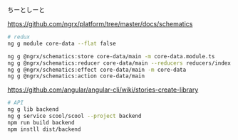 ちーとしーと


https://github.com/ngrx/platform/tree/master/docs/schematics


```sh
# redux
ng g module core-data --flat false

ng g @ngrx/schematics:store core-data/main -m core-data.module.ts
ng g @ngrx/schematics:reducer core-data/main --reducers reducers/index.ts
ng g @ngrx/schematics:effect core-data/main -m core-data
ng g @ngrx/schematics:action core-data/main
```

https://github.com/angular/angular-cli/wiki/stories-create-library

```sh
# API
ng g lib backend
ng g service scool/scool --project backend
npm run build backend
npm instll dist/backend
```